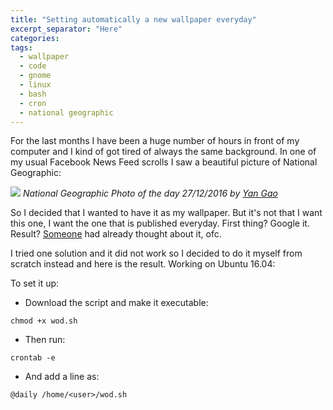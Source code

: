 ```yaml
---
title: "Setting automatically a new wallpaper everyday"
excerpt_separator: "Here"
categories:
tags:
  - wallpaper
  - code
  - gnome
  - linux
  - bash
  - cron
  - national geographic
---
```


For the last months I have been a huge number of hours in front of my computer and I kind of got tired of always the same background. In one of my usual Facebook News Feed scrolls I saw a beautiful picture of National Geographic:

![](http://yourshot.nationalgeographic.com/u/fQYSUbVfts-T7odkrFJckdiFeHvab0GWOfzhj7tYdC0uglagsDtoTKxqCP1z0Hak_pgOxThc6hM3eoBBMTTfODmgSWl6ow8KpZq9UjHr-XsVTAfam_KXKjcXuvLHf3Tp37GP2yfMIHkeR65M8YYwhf0xoWSO-M81UAY5AhyuPD_OohhIYdDxbyGBYEhLuSA1VPzUa0peK4c5RKJr_dCYaDjgKXNJBNE/)
*National Geographic Photo of the day 27/12/2016 by [Yan Gao](http://yourshot.nationalgeographic.com/photos/9092904/)*

So I decided that I wanted to have it as my wallpaper. But it's not that I want this one, I want the one that is published everyday. First thing? Google it. Result? [Someone](https://www.google.co.jp/webhp?sourceid=chrome-instant&ion=1&espv=2&ie=UTF-8#q=ubuntu%20photo%20of%20the%20day%20national%20geographic) had already thought about it, ofc.

I tried one solution and it did not work so I decided to do it myself from scratch instead and here is the result. Working on Ubuntu 16.04:

<script src="https://gist.github.com/miquelmarti/f821239313c4462ef23205b64102f460.js"></script>

To set it up:

- Download the script and make it executable:

```
chmod +x wod.sh
```

- Then run:

```
crontab -e
```

- And add a line as:

```
@daily /home/<user>/wod.sh
```
